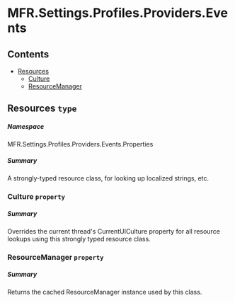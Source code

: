 <a name='assembly'></a>
# MFR.Settings.Profiles.Providers.Events

## Contents

- [Resources](#T-MFR.Settings.Profiles.Providers.Events-Properties-Resources 'MFR.Settings.Profiles.Providers.Events.Properties.Resources')
  - [Culture](#P-MFR.Settings.Profiles.Providers.Events-Properties-Resources-Culture 'MFR.Settings.Profiles.Providers.Events.Properties.Resources.Culture')
  - [ResourceManager](#P-MFR.Settings.Profiles.Providers.Events-Properties-Resources-ResourceManager 'MFR.Settings.Profiles.Providers.Events.Properties.Resources.ResourceManager')

<a name='T-MFR.Settings.Profiles.Providers.Events-Properties-Resources'></a>
## Resources `type`

##### Namespace

MFR.Settings.Profiles.Providers.Events.Properties

##### Summary

A strongly-typed resource class, for looking up localized strings, etc.

<a name='P-MFR.Settings.Profiles.Providers.Events-Properties-Resources-Culture'></a>
### Culture `property`

##### Summary

Overrides the current thread's CurrentUICulture property for all
  resource lookups using this strongly typed resource class.

<a name='P-MFR.Settings.Profiles.Providers.Events-Properties-Resources-ResourceManager'></a>
### ResourceManager `property`

##### Summary

Returns the cached ResourceManager instance used by this class.
